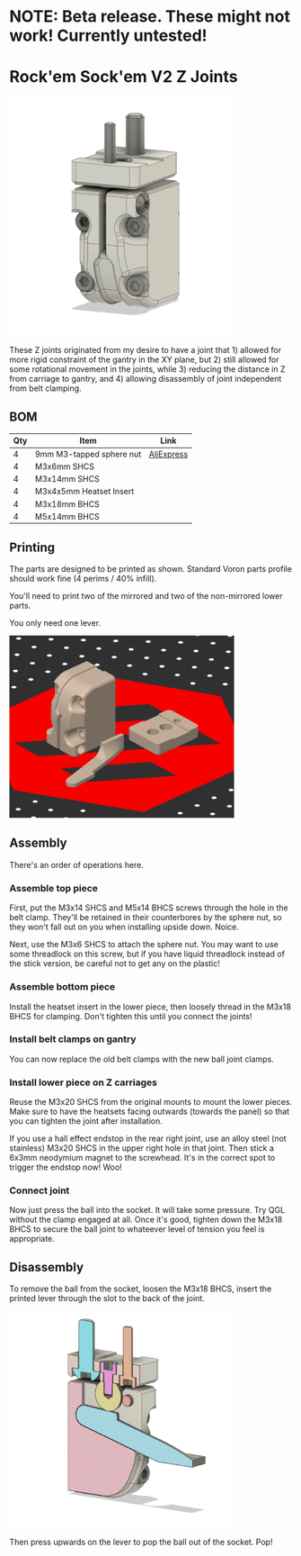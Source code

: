 # NOTE: Beta release. These might not work! Currently untested!

# Rock'em Sock'em V2 Z Joints

<img src="./Images/joint.png" width=400>


These Z joints originated from my desire to have a joint that 1) allowed for more rigid constraint of the gantry in the XY plane, but 2) still allowed for some rotational movement in the joints, while 3) reducing the distance in Z from carriage to gantry, and 4) allowing disassembly of joint independent from belt clamping. 

## BOM

| Qty | Item                     | Link |
|-----|--------------------------|------|
| 4   | 9mm M3-tapped sphere nut | [AliExpress](https://s.click.aliexpress.com/e/_Dk9ktxZ)|
| 4   | M3x6mm SHCS              |                                           |
| 4   | M3x14mm SHCS             |                                           |
| 4   | M3x4x5mm Heatset Insert  |                                           |
| 4   | M3x18mm BHCS             |                                           |
| 4   | M5x14mm BHCS             |                                           |

## Printing

The parts are designed to be printed as shown. Standard Voron parts profile should work fine (4 perims / 40% infill). 

You'll need to print two of the mirrored and two of the non-mirrored lower parts.

You only need one lever.

<img src="./Images/print_orientation.png" width=400>

## Assembly

There's an order of operations here. 

### Assemble top piece

First, put the M3x14 SHCS and M5x14 BHCS screws through the hole in the belt clamp. They'll be retained in their counterbores by the sphere nut, so they won't fall out on you when installing upside down. Noice.

Next, use the M3x6 SHCS to attach the sphere nut. You may want to use some threadlock on this screw, but if you have liquid threadlock instead of the stick version, be careful not to get any on the plastic!

### Assemble bottom piece

Install the heatset insert in the lower piece, then loosely thread in the M3x18 BHCS for clamping. Don't tighten this until you connect the joints!

### Install belt clamps on gantry

You can now replace the old belt clamps with the new ball joint clamps.

### Install lower piece on Z carriages

Reuse the M3x20 SHCS from the original mounts to mount the lower pieces. Make sure to have the heatsets facing outwards (towards the panel) so that you can tighten the joint after installation. 

If you use a hall effect endstop in the rear right joint, use an alloy steel (not stainless) M3x20 SHCS in the upper right hole in that joint. Then stick a 6x3mm neodymium magnet to the screwhead. It's in the correct spot to trigger the endstop now! Woo!

### Connect joint

Now just press the ball into the socket. It will take some pressure. Try QGL without the clamp engaged at all. Once it's good, tighten down the M3x18 BHCS to secure the ball joint to whateever level of tension you feel is appropriate.

## Disassembly

To remove the ball from the socket, loosen the M3x18 BHCS, insert the printed lever through the slot to the back of the joint.

<img src="./Images/insert_lever.png" width=400>

Then press upwards on the lever to pop the ball out of the socket. Pop!

